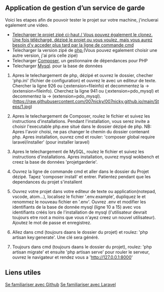 ## Application de gestion d’un service de garde

Voici les etapes afin de pouvoir tester le projet sur votre machine, j'incluerai egalement une video.

- [Telecharger le projet zipé ci-haut / Vous pouvez également le clonez. Une fois téléchargé, dézipé le projet ou vous voulez, mais vous aurez besoin d'y acceder plus tard par la ligne de commande cmd](https://raw.githubusercontent.com/007nicky/007nicky.github.io/main/Steps/1.jpg)
- Telecharger la version zipé de [php](https://windows.php.net/download#php-8.0),(Vous pouvez egalement choisir une autre version, j'ai pris celle zipé)
- Telecharger [Composer](https://getcomposer.org/download/), un gestionnaire de dépendances pour PHP
- Telecharger [Mysql](https://dev.mysql.com/downloads/installer/). pour la base de données

1.	Apres le telechargement de php, dézipé et ouvrez le dossier, checher 'php.ini' (fichier de configuration) et ouvrez le avec un editeur de texte.
	Chercher la ligne 926 ou (;extension=fileinfo) et decommentez la -> (extension=fileinfo).
	Cherchez la ligne 941 ou (;extension=pdo_mysql) et decommentez la -> (extension=pdo_mysql).
    (https://raw.githubusercontent.com/007nicky/007nicky.github.io/main/Steps/1.jpg)
    
2. Apres le telechargement de Composer, roulez le fichier et suivez les instructions d'installations.
    Pendant l'installation, vous serez invite a choisir l'executable php.exe  situé dans le dossier dézipé de php.
    NB: Apres l'avoir choisi, ne pas changer le chemin du dossier contenant php.
	Apres installation, ouvrez cmd et rouler: 'composer global require laravel/installer' (pour installer laravel)
3. Apres le telechargement de MySQL, roulez le fichier et suivez les instructions d'installations.
    Apres installation, ouvrez mysql wokbench et creez la base de données 'projetgarderie'.

4. Ouvrez la ligne de commande cmd et aller dans le dossier du Projet dézipé.
    Tapez 'composer install' et entrer. Patientez pendant que les dependances du projet s'installent
    
5. Ouvrez votre projet dans votre editeur de texte ou application(notepad, vscode, atom...), localisez le fichier '.env.example', dupliquez le et renommez le nouveau fichier en '.env'.
    Ouvrez .env et modifier les identifiants de la base de donnée mysql (ligne 10 a 15) avec vos identifiants créés lors de l'installation de mysql (l'utilisateur devrait toujours etre root a moins que vous n'ayez creez un nouvel utilisateur).
    Ajoutez le mot de passe et enregistrez.
    
6. Allez dans cmd (toujours daans le dossier du projet) et roulez: 'php artisan key:generate'. Une clé sera généré.

7. Toujours dans cmd (toujours daans le dossier du projet), roulez: 'php artisan migrate' et ensuite
     'php artisan serve' pour rouler le serveur, ouvrez le navigateur et rendez vous a 'http://127.0.0.1:8000'

## Liens utiles
[Se familiariser avec Github](https://m.youtube.com/watch?v=8JJ101D3knE)
[Se familiariser avec Laravel](https://www.youtube.com/watch?v=MFh0Fd7BsjE&t=3125s)


